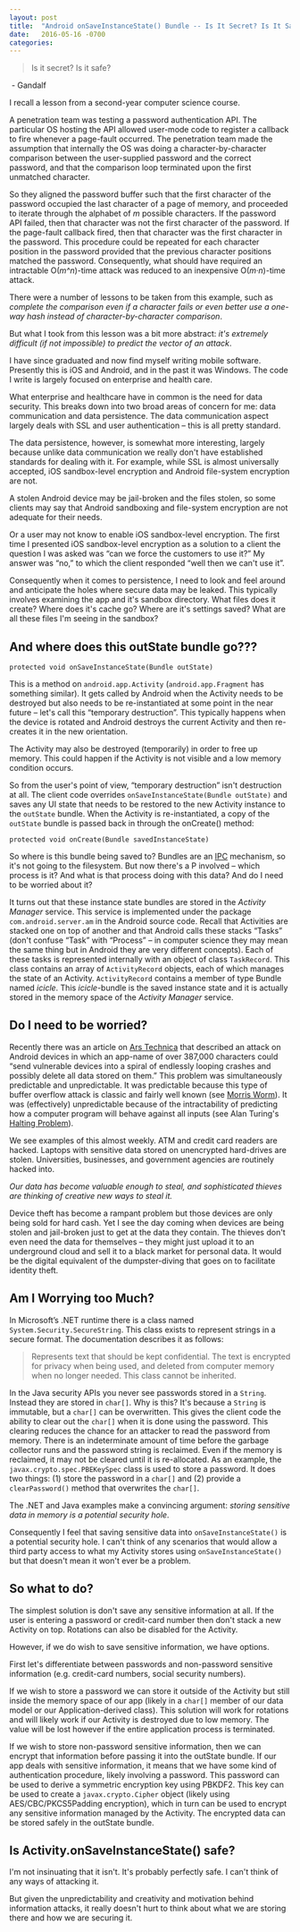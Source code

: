 ```yaml
---
layout: post
title:  "Android onSaveInstanceState() Bundle -- Is It Secret? Is It Safe?"
date:   2016-05-16 -0700
categories:
---
```


> Is it secret? Is it safe?

&nbsp;- Gandalf

I recall a lesson from a second-year computer science course.


A penetration team was testing a password authentication API. The particular OS hosting the API allowed user-mode code to register a callback to fire whenever a page-fault occurred. The penetration team made the assumption that internally the OS was doing a character-by-character comparison between the user-supplied password and the correct password, and that the comparison loop terminated upon the first unmatched character.


So they aligned the password buffer such that the first character of the password occupied the last character of a page of memory, and proceeded to iterate through the alphabet of *m* possible characters. If the password API failed, then that character was not the first character of the password. If the page-fault callback fired, then that character was the first character in the password. This procedure could be repeated for each character position in the password provided that the previous character positions matched the password. Consequently, what should have required an intractable O(*m^n*)-time attack was reduced to an inexpensive O(*m·n*)-time attack. 

There were a number of lessons to be taken from this example, such as *complete the comparison even if a character fails or even better use a one-way hash instead of character-by-character comparison*.

But what I took from this lesson was a bit more abstract: *it's extremely difficult (if not impossible) to predict the vector of an attack*.

I have since graduated and now find myself writing mobile software. Presently this is iOS and Android, and in the past it was Windows. The code I write is largely focused on enterprise and health care.

What enterprise and healthcare have in common is the need for data security. This breaks down into two broad areas of concern for me: data communication and data persistence. The data communication aspect largely deals with SSL and user authentication – this is all pretty standard.

The data persistence, however, is somewhat more interesting, largely because unlike data communication we really don't have established standards for dealing with it. For example, while SSL is almost universally accepted, iOS sandbox-level encryption and Android file-system encryption are not.

A stolen Android device may be jail-broken and the files stolen, so some clients may say that Android sandboxing and file-system encryption are not adequate for their needs.

Or a user may not know to enable iOS sandbox-level encryption. The first time I presented iOS sandbox-level encryption as a solution to a client the question I was asked was “can we force the customers to use it?” My answer was “no,” to which the client responded “well then we can't use it”.

Consequently when it comes to persistence, I need to look and feel around and anticipate the holes where secure data may be leaked. This typically involves examining the app and it's sandbox directory. What files does it create? Where does it's cache go? Where are it's settings saved? What are all these files I'm seeing in the sandbox?

## And where does this outState bundle go???

`protected void onSaveInstanceState(Bundle outState)`

This is a method on `android.app.Activity` (`android.app.Fragment` has something similar). It gets called by Android when the Activity needs to be destroyed but also needs to be re-instantiated at some point in the near future – let's call this “temporary destruction”. This typically happens when the device is rotated and Android destroys the current Activity and then re-creates it in the new orientation.

The Activity may also be destroyed (temporarily) in order to free up memory. This could happen if the Activity is not visible and a low memory condition occurs.

So from the user's point of view, “temporary destruction” isn't destruction at all. The client code overrides `onSaveInstanceState(Bundle outState)` and saves any UI state that needs to be restored to the new Activity instance to the `outState` bundle. When the Activity is re-instantiated, a copy of the `outState` bundle is passed back in through the onCreate() method:

`protected void onCreate(Bundle savedInstanceState)`

So where is this bundle being saved to? Bundles are an [IPC](https://en.wikipedia.org/wiki/Inter-process_communication) mechanism, so it's not going to the filesystem. But now there's a P involved – which process is it? And what is that process doing with this data? And do I need to be worried about it?

It turns out that these instance state bundles are stored in the *Activity Manager* service. This service is implemented under the package `com.android.server.am` in the Android source code. Recall that Activities are stacked one on top of another and that Android calls these stacks “Tasks” (don't confuse “Task” with “Process” – in computer science they may mean the same thing but in Android they are very different concepts). Each of these tasks is represented internally with an object of class `TaskRecord`. This class contains an array of `ActivityRecord` objects, each of which manages the state of an Activity. `ActivityRecord` contains a member of type Bundle named *icicle*. This *icicle*-bundle is the saved instance state and it is actually stored in the memory space of the *Activity Manager* service.

## Do I need to be worried?
Recently there was an article on [Ars Technica](https://arstechnica.com/information-technology/2014/03/malicious-apps-can-brick-android-phones-erase-data-researchers-warn/) that described an attack on Android devices in which an app-name of over 387,000 characters could “send vulnerable devices into a spiral of endlessly looping crashes and possibly delete all data stored on them.” This problem was simultaneously predictable and unpredictable. It was predictable because this type of buffer overflow attack is classic and fairly well known (see [Morris Worm](https://en.wikipedia.org/wiki/Morris_worm)). It was (effectively) unpredictable because of the intractability of predicting how a computer program will behave against all inputs (see Alan Turing's [Halting Problem](https://en.wikipedia.org/wiki/Halting_problem)).

We see examples of this almost weekly. ATM and credit card readers are hacked. Laptops with sensitive data stored on unencrypted hard-drives are stolen. Universities, businesses, and government agencies are routinely hacked into.

*Our data has become valuable enough to steal, and sophisticated thieves are thinking of creative new ways to steal it.*

Device theft has become a rampant problem but those devices are only being sold for hard cash. Yet I see the day coming when devices are being stolen and jail-broken just to get at the data they contain. The thieves don't even need the data for themselves – they might just upload it to an underground cloud and sell it to a black market for personal data. It would be the digital equivalent of the dumpster-diving that goes on to facilitate identity theft.

## Am I Worrying too Much?
In Microsoft’s .NET runtime there is a class named `System.Security.SecureString`. This class exists to represent strings in a secure format. The documentation describes it as follows:

> Represents text that should be kept confidential. The text is encrypted for privacy when being used, and deleted from computer memory when no longer needed. This class cannot be inherited.

In the Java security APIs you never see passwords stored in a `String`. Instead they are stored in `char[]`. Why is this? It's because a `String` is immutable, but a `char[]` can be overwritten. This gives the client code the ability to clear out the `char[]` when it is done using the password. This clearing reduces the chance for an attacker to read the password from memory. There is an indeterminate amount of time before the garbage collector runs and the password string is reclaimed. Even if the memory is reclaimed, it may not be cleared until it is re-allocated. As an example, the `javax.crypto.spec.PBEKeySpec` class is used to store a password. It does two things: (1) store the password in a `char[]` and (2) provide a `clearPassword()` method that overwrites the `char[]`.

The .NET and Java examples make a convincing argument: *storing sensitive data in memory is a potential security hole*.

Consequently I feel that saving sensitive data into `onSaveInstanceState()` is a potential security hole. I can't think of any scenarios that would allow a third party access to what my Activity stores using `onSaveInstanceState()` but that doesn't mean it won't ever be a problem.

<!-- April 24, 2014 EDIT - I wrote this blog just days before the Heartbleed bug was publicly disclosed! So no I don't think that I can ever worry too much.  -->

## So what to do?
The simplest solution is don't save any sensitive information at all. If the user is entering a password or credit-card number then don't stack a new Activity on top. Rotations can also be disabled for the Activity.

However, if we do wish to save sensitive information, we have options.

First let's differentiate between passwords and non-password sensitive information (e.g. credit-card numbers, social security numbers).

If we wish to store a password we can store it outside of the Activity but still inside the memory space of our app (likely in a `char[]` member of our data model or our Application-derived class). This solution will work for rotations and will likely work if our Activity is destroyed due to low memory. The value will be lost however if the entire application process is terminated.

If we wish to store non-password sensitive information, then we can encrypt that information before passing it into the outState bundle. If our app deals with sensitive information, it means that we have some kind of authentication procedure, likely involving a password. This password can be used to derive a symmetric encryption key using PBKDF2. This key can be used to create a `javax.crypto.Cipher` object (likely using AES/CBC/PKCS5Padding encryption), which in turn can be used to encrypt any sensitive information managed by the Activity. The encrypted data can be stored safely in the outState bundle.

## Is Activity.onSaveInstanceState() safe?
I'm not insinuating that it isn't. It's probably perfectly safe. I can't think of any ways of attacking it.

But given the unpredictability and creativity and motivation behind information attacks, it really doesn't hurt to think about what we are storing there and how we are securing it.